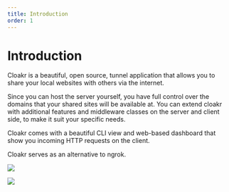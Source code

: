 ```yaml
---
title: Introduction
order: 1
---
```


# Introduction

Cloakr is a beautiful, open source, tunnel application that allows you to share your local websites with others via the internet.

Since you can host the server yourself, you have full control over the domains that your shared sites will be available at.
You can extend cloakr with additional features and middleware classes on the server and client side, to make it suit your specific needs.

Cloakr comes with a beautiful CLI view and web-based dashboard that show you incoming HTTP requests on the client.

Cloakr serves as an alternative to ngrok.

![](/img/cloakr_terminal.png)

![](/img/cloakr_dashboard_details.png)